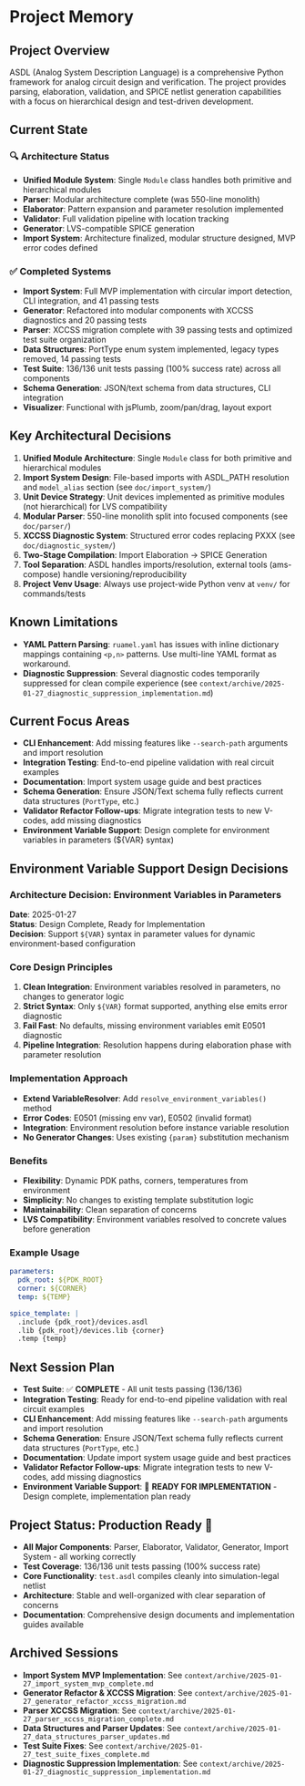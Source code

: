 # Project Memory

## Project Overview
ASDL (Analog System Description Language) is a comprehensive Python framework for analog circuit design and verification. The project provides parsing, elaboration, validation, and SPICE netlist generation capabilities with a focus on hierarchical design and test-driven development.

## Current State

### 🔍 **Architecture Status**
- **Unified Module System**: Single `Module` class handles both primitive and hierarchical modules
- **Parser**: Modular architecture complete (was 550-line monolith)
- **Elaborator**: Pattern expansion and parameter resolution implemented
- **Validator**: Full validation pipeline with location tracking
- **Generator**: LVS-compatible SPICE generation
- **Import System**: Architecture finalized, modular structure designed, MVP error codes defined

### ✅ **Completed Systems**
- **Import System**: Full MVP implementation with circular import detection, CLI integration, and 41 passing tests
- **Generator**: Refactored into modular components with XCCSS diagnostics and 20 passing tests
- **Parser**: XCCSS migration complete with 39 passing tests and optimized test suite organization
- **Data Structures**: PortType enum system implemented, legacy types removed, 14 passing tests
- **Test Suite**: 136/136 unit tests passing (100% success rate) across all components
- **Schema Generation**: JSON/text schema from data structures, CLI integration
- **Visualizer**: Functional with jsPlumb, zoom/pan/drag, layout export

## Key Architectural Decisions
1. **Unified Module Architecture**: Single `Module` class for both primitive and hierarchical modules
2. **Import System Design**: File-based imports with ASDL_PATH resolution and `model_alias` section (see `doc/import_system/`)
3. **Unit Device Strategy**: Unit devices implemented as primitive modules (not hierarchical) for LVS compatibility
4. **Modular Parser**: 550-line monolith split into focused components (see `doc/parser/`)
5. **XCCSS Diagnostic System**: Structured error codes replacing PXXX (see `doc/diagnostic_system/`)
6. **Two-Stage Compilation**: Import Elaboration → SPICE Generation
7. **Tool Separation**: ASDL handles imports/resolution, external tools (ams-compose) handle versioning/reproducibility
8. **Project Venv Usage**: Always use project-wide Python venv at `venv/` for commands/tests

## Known Limitations
- **YAML Pattern Parsing**: `ruamel.yaml` has issues with inline dictionary mappings containing `<p,n>` patterns. Use multi-line YAML format as workaround.
- **Diagnostic Suppression**: Several diagnostic codes temporarily suppressed for clean compile experience (see `context/archive/2025-01-27_diagnostic_suppression_implementation.md`)

## Current Focus Areas
- **CLI Enhancement**: Add missing features like `--search-path` arguments and import resolution
- **Integration Testing**: End-to-end pipeline validation with real circuit examples
- **Documentation**: Import system usage guide and best practices
- **Schema Generation**: Ensure JSON/Text schema fully reflects current data structures (`PortType`, etc.)
- **Validator Refactor Follow-ups**: Migrate integration tests to new V-codes, add missing diagnostics
- **Environment Variable Support**: Design complete for environment variables in parameters (${VAR} syntax)

## Environment Variable Support Design Decisions

### Architecture Decision: Environment Variables in Parameters
**Date**: 2025-01-27  
**Status**: Design Complete, Ready for Implementation  
**Decision**: Support `${VAR}` syntax in parameter values for dynamic environment-based configuration

### Core Design Principles
1. **Clean Integration**: Environment variables resolved in parameters, no changes to generator logic
2. **Strict Syntax**: Only `${VAR}` format supported, anything else emits error diagnostic
3. **Fail Fast**: No defaults, missing environment variables emit E0501 diagnostic
4. **Pipeline Integration**: Resolution happens during elaboration phase with parameter resolution

### Implementation Approach
- **Extend VariableResolver**: Add `resolve_environment_variables()` method
- **Error Codes**: E0501 (missing env var), E0502 (invalid format)
- **Integration**: Environment resolution before instance variable resolution
- **No Generator Changes**: Uses existing `{param}` substitution mechanism

### Benefits
- **Flexibility**: Dynamic PDK paths, corners, temperatures from environment
- **Simplicity**: No changes to existing template substitution logic
- **Maintainability**: Clean separation of concerns
- **LVS Compatibility**: Environment variables resolved to concrete values before generation

### Example Usage
```yaml
parameters:
  pdk_root: ${PDK_ROOT}
  corner: ${CORNER}
  temp: ${TEMP}

spice_template: |
  .include {pdk_root}/devices.asdl
  .lib {pdk_root}/devices.lib {corner}
  .temp {temp}
```

## Next Session Plan
- **Test Suite**: ✅ **COMPLETE** - All unit tests passing (136/136)
- **Integration Testing**: Ready for end-to-end pipeline validation with real circuit examples
- **CLI Enhancement**: Add missing features like `--search-path` arguments and import resolution
- **Schema Generation**: Ensure JSON/Text schema fully reflects current data structures (`PortType`, etc.)
- **Documentation**: Update import system usage guide and best practices
- **Validator Refactor Follow-ups**: Migrate integration tests to new V-codes, add missing diagnostics
- **Environment Variable Support**: 🚀 **READY FOR IMPLEMENTATION** - Design complete, implementation plan ready

## Project Status: Production Ready 🎉
- **All Major Components**: Parser, Elaborator, Validator, Generator, Import System - all working correctly
- **Test Coverage**: 136/136 unit tests passing (100% success rate)
- **Core Functionality**: `test.asdl` compiles cleanly into simulation-legal netlist
- **Architecture**: Stable and well-organized with clear separation of concerns
- **Documentation**: Comprehensive design documents and implementation guides available

## Archived Sessions
- **Import System MVP Implementation**: See `context/archive/2025-01-27_import_system_mvp_complete.md`
- **Generator Refactor & XCCSS Migration**: See `context/archive/2025-01-27_generator_refactor_xccss_migration.md`
- **Parser XCCSS Migration**: See `context/archive/2025-01-27_parser_xccss_migration_complete.md`
- **Data Structures and Parser Updates**: See `context/archive/2025-01-27_data_structures_parser_updates.md`
- **Test Suite Fixes**: See `context/archive/2025-01-27_test_suite_fixes_complete.md`
- **Diagnostic Suppression Implementation**: See `context/archive/2025-01-27_diagnostic_suppression_implementation.md`
